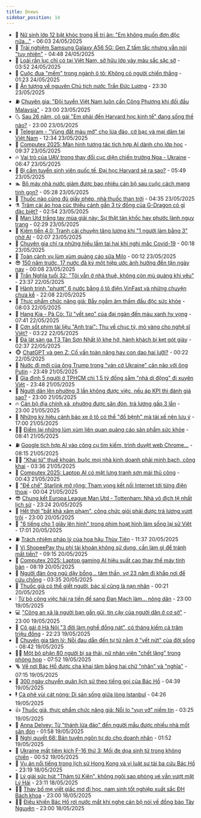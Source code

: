 ```yaml
---
title: Dnews
sidebar_position: 14
---
```


<!-- dantri-dnews:START -->
- 🤠 [Nữ sinh lớp 12 bật khóc trong lễ tri ân: &quot;Em không muốn đơn độc nữa...&quot;](https://dantri.com.vn/giao-duc/nu-sinh-lop-12-bat-khoc-trong-le-tri-an-em-khong-muon-don-doc-nua-20250524124649860.htm) - 06:03 24/05/2025
- 🌈 [Trải nghiệm Samsung Galaxy A56 5G: Gen Z tấm tắc nhưng vẫn nói &quot;tuy nhiên&quot;](https://dantri.com.vn/cong-nghe/trai-nghiem-samsung-galaxy-a56-5g-gen-z-tam-tac-nhung-van-noi-tuy-nhien-20250524112740310.htm) - 04:48 24/05/2025
- 🐎 [Loài rắn lục chỉ có tại Việt Nam, sở hữu lớp vảy màu sắc sặc sỡ](https://dantri.com.vn/khoa-hoc/loai-ran-luc-chi-co-tai-viet-nam-so-huu-lop-vay-mau-sac-sac-so-20250524042449135.htm) - 03:52 24/05/2025
- 👹 [Cuộc đua &quot;mềm&quot; trong ngành ô tô: Không có người chiến thắng](https://dantri.com.vn/o-to-xe-may/cuoc-dua-mem-trong-nganh-o-to-khong-co-nguoi-chien-thang-20250518222924344.htm) - 01:23 24/05/2025
- 🫶 [Ấn tượng về nguyên Chủ tịch nước Trần Đức Lương](https://dantri.com.vn/xa-hoi/an-tuong-ve-nguyen-chu-tich-nuoc-tran-duc-luong-20250523161900368.htm) - 23:30 23/05/2025
- ⛽️ [Chuyên gia: &quot;Đội tuyển Việt Nam luôn cần Công Phượng khi đối đầu Malaysia&quot;](https://dantri.com.vn/the-thao/chuyen-gia-doi-tuyen-viet-nam-luon-can-cong-phuong-khi-doi-dau-malaysia-20250523180815298.htm) - 23:00 23/05/2025
- 🌜 [Sau 26 năm, cô gái &quot;Em phải đến Harvard học kinh tế&quot; đang sống thế nào?](https://dantri.com.vn/giao-duc/sau-26-nam-co-gai-em-phai-den-harvard-hoc-kinh-te-dang-song-the-nao-20250522162420636.htm) - 23:00 23/05/2025
- 💪 [Telegram - &quot;Vùng đất màu mỡ&quot; cho lừa đảo, cờ bạc và mại dâm tại Việt Nam](https://dantri.com.vn/cong-nghe/telegram-vung-dat-mau-mo-cho-lua-dao-co-bac-va-mai-dam-tai-viet-nam-20250523155257808.htm) - 12:34 23/05/2025
- 🎊 [Computex 2025: Màn hình tương tác tích hợp AI dành cho lớp học](https://dantri.com.vn/cong-nghe/computex-2025-man-hinh-tuong-tac-tich-hop-ai-danh-cho-lop-hoc-20250523005307040.htm) - 09:37 23/05/2025
- 🔥 [Vai trò của UAV trong thay đổi cục diện chiến trường Nga - Ukraine](https://dantri.com.vn/the-gioi/vai-tro-cua-uav-trong-thay-doi-cuc-dien-chien-truong-nga-ukraine-20250522160033478.htm) - 06:47 23/05/2025
- 👀 [Bị cấm tuyển sinh viên quốc tế, Đại học Harvard sẽ ra sao?](https://dantri.com.vn/giao-duc/bi-cam-tuyen-sinh-vien-quoc-te-dai-hoc-harvard-se-ra-sao-20250523123122572.htm) - 05:49 23/05/2025
- 🏊 [Bộ máy nhà nước giảm được bao nhiêu cán bộ sau cuộc cách mạng tinh gọn?](https://dantri.com.vn/noi-vu/bo-may-nha-nuoc-giam-duoc-bao-nhieu-can-bo-sau-cuoc-cach-mang-tinh-gon-20250523113647564.htm) - 05:28 23/05/2025
- 🥸 [Thuốc nào cũng đủ giấy phép, nhà thuốc than trời](https://dantri.com.vn/suc-khoe/thuoc-nao-cung-du-giay-phep-nha-thuoc-than-troi-20250522190148939.htm) - 04:35 23/05/2025
- ⚗️ [Trâm cài áo hoa cúc thiếu cánh gần 3 tỷ đồng của G-Dragon có gì đặc biệt?](https://dantri.com.vn/giai-tri/tram-cai-ao-hoa-cuc-thieu-canh-gan-3-ty-dong-cua-g-dragon-co-gi-dac-biet-20250522142857189.htm) - 02:54 23/05/2025
- 🐲 [Man Utd trắng tay mùa giải này: Sự thật tàn khốc hay phước lành ngụy trang](https://dantri.com.vn/the-thao/man-utd-trang-tay-mua-giai-nay-su-that-tan-khoc-hay-phuoc-lanh-nguy-trang-20250523015200601.htm) - 02:29 23/05/2025
- 🌁 [Kiếm tiền 4.0: Tranh cãi chuyện tăng lương khi &quot;1 người làm bằng 3&quot; nhờ AI](https://dantri.com.vn/cong-nghe/kiem-tien-40-tranh-cai-chuyen-tang-luong-khi-1-nguoi-lam-bang-3-nho-ai-20250521005533813.htm) - 02:07 23/05/2025
- 🧐 [Chuyên gia chỉ ra những hiểu lầm tai hại khi nghi mắc Covid-19](https://dantri.com.vn/suc-khoe/chuyen-gia-chi-ra-nhung-hieu-lam-tai-hai-khi-nghi-mac-covid-19-20250523021453703.htm) - 00:18 23/05/2025
- 👹 [Toàn cảnh vụ lùm xùm quảng cáo sữa Milo](https://dantri.com.vn/suc-khoe/toan-canh-vu-lum-xum-quang-cao-sua-milo-20250522122318340.htm) - 00:12 23/05/2025
- 😎 [150 năm trước, 17 nước đã ký một hiệp ước ảnh hưởng đến tận ngày nay](https://dantri.com.vn/khoa-hoc/150-nam-truoc-17-nuoc-da-ky-mot-hiep-uoc-anh-huong-den-tan-ngay-nay-20250523002632651.htm) - 00:08 23/05/2025
- 🤭 [Trần Nghĩa tuổi 32: &quot;Tôi vẫn ở nhà thuê, không còn mù quáng khi yêu&quot;](https://dantri.com.vn/giai-tri/tran-nghia-tuoi-32-toi-van-o-nha-thue-khong-con-mu-quang-khi-yeu-20250522210711314.htm) - 23:37 22/05/2025
- 🦣 [Hành trình &quot;phượt&quot; 6 nước bằng ô tô điện VinFast và những chuyện chưa kể](https://dantri.com.vn/o-to-xe-may/hanh-trinh-phuot-6-nuoc-bang-o-to-dien-vinfast-va-nhung-chuyen-chua-ke-20250522142403678.htm) - 22:08 22/05/2025
- 🙉 [Thực phẩm chức năng giả: Bẫy ngầm âm thầm đầu độc sức khỏe](https://dantri.com.vn/suc-khoe/thuc-pham-chuc-nang-gia-bay-ngam-am-tham-dau-doc-suc-khoe-20250522081801532.htm) - 08:03 22/05/2025
- 🗽 [Hang Kia - Pà Cò: Từ &quot;vết sẹo&quot; của đại ngàn đến màu xanh hy vọng](https://dantri.com.vn/khoa-hoc/hang-kia-pa-co-tu-vet-seo-cua-dai-ngan-den-mau-xanh-hy-vong-20250521014045760.htm) - 07:41 22/05/2025
- 🐻 [Cơn sốt phim tài liệu &quot;Anh trai&quot;: Thu về chục tỷ, mỏ vàng cho nghệ sĩ Việt?](https://dantri.com.vn/giai-tri/con-sot-phim-tai-lieu-anh-trai-thu-ve-chuc-ty-mo-vang-cho-nghe-si-viet-20250522072853590.htm) - 03:22 22/05/2025
- 🫣 [Đá lát sàn ga T3 Tân Sơn Nhất lộ khe hở, hành khách bị kẹt gót giày](https://dantri.com.vn/xa-hoi/da-lat-san-ga-t3-tan-son-nhat-lo-khe-ho-hanh-khach-bi-ket-got-giay-20250521233224601.htm) - 02:37 22/05/2025
- 🐵 [ChatGPT và gen Z: Cố vấn toàn năng hay con dao hai lưỡi?](https://dantri.com.vn/kinh-doanh/chatgpt-va-gen-z-co-van-toan-nang-hay-con-dao-hai-luoi-20250515110913708.htm) - 00:22 22/05/2025
- 🥷 [Nước đi mới của ông Trump trong &quot;ván cờ Ukraine&quot; cân não với ông Putin](https://dantri.com.vn/the-gioi/nuoc-di-moi-cua-ong-trump-trong-van-co-ukraine-can-nao-voi-ong-putin-20250521165516608.htm) - 23:49 21/05/2025
- 🐻 [Gia đình 5 người ở TPHCM chi 1,5 tỷ đồng sắm &quot;nhà di động&quot; đi xuyên Việt](https://dantri.com.vn/du-lich/gia-dinh-5-nguoi-o-tphcm-chi-15-ty-dong-sam-nha-di-dong-di-xuyen-viet-20250520152230392.htm) - 23:48 21/05/2025
- 🥸 [Người dân lên phường 3 lần không được việc, nếu áp KPI thì đánh giá sao?](https://dantri.com.vn/noi-vu/nguoi-dan-len-phuong-3-lan-khong-duoc-viec-neu-ap-kpi-thi-danh-gia-sao-20250521174724788.htm) - 23:00 21/05/2025
- 🔥 [Cán bộ địa chính xã, phường được săn đón, trả lương gấp 3 lần](https://dantri.com.vn/lao-dong-viec-lam/can-bo-dia-chinh-xa-phuong-duoc-san-don-tra-luong-gap-3-lan-20250519125634617.htm) - 23:00 21/05/2025
- 🥰 [Những ký hiệu cảnh báo xe ô tô có thể &quot;đổ bệnh&quot; mà tài xế nên lưu ý](https://dantri.com.vn/o-to-xe-may/nhung-ky-hieu-canh-bao-xe-o-to-co-the-do-benh-ma-tai-xe-nen-luu-y-20250521231045718.htm) - 17:00 21/05/2025
- 👨‍🏫 [Điểm lại những lùm xùm liên quan quảng cáo sản phẩm sức khỏe](https://dantri.com.vn/suc-khoe/diem-lai-nhung-lum-xum-lien-quan-quang-cao-san-pham-suc-khoe-20250520234642635.htm) - 08:41 21/05/2025
- ⛽️ [Google tích hợp AI vào công cụ tìm kiếm, trình duyệt web Chrome…](https://dantri.com.vn/cong-nghe/google-tich-hop-ai-vao-cong-cu-tim-kiem-trinh-duyet-web-chrome-20250521120704482.htm) - 08:15 21/05/2025
- 🧑‍💻 [&quot;Khai tử&quot; thuế khoán, buộc mọi nhà kinh doanh phải minh bạch, công khai](https://dantri.com.vn/kinh-doanh/khai-tu-thue-khoan-buoc-moi-nha-kinh-doanh-phai-minh-bach-cong-khai-20250521010959224.htm) - 03:36 21/05/2025
- 💪 [Computex 2025: Laptop AI có mặt lưng tranh sơn mài thủ công](https://dantri.com.vn/cong-nghe/computex-2025-laptop-ai-co-mat-lung-tranh-son-mai-thu-cong-20250520222028052.htm) - 00:43 21/05/2025
- 🔭 [&quot;Đế chế&quot; Starlink mở rộng: Tham vọng kết nối Internet tới từng điện thoại](https://dantri.com.vn/cong-nghe/de-che-starlink-mo-rong-tham-vong-ket-noi-internet-toi-tung-dien-thoai-20250520233606264.htm) - 00:04 21/05/2025
- 😎 [Chung kết Europa League Man Utd - Tottenham: Nhà vô địch tệ nhất lịch sử](https://dantri.com.vn/the-thao/chung-ket-europa-league-man-utd-tottenham-nha-vo-dich-te-nhat-lich-su-20250521013151043.htm) - 23:24 20/05/2025
- 🦩 [Hết thời &quot;bất khả xâm phạm&quot;, công chức giỏi phải được trả lương vượt trội](https://dantri.com.vn/noi-vu/het-thoi-bat-kha-xam-pham-cong-chuc-gioi-phai-duoc-tra-luong-vuot-troi-20250520112941890.htm) - 23:00 20/05/2025
- 🐻 [&quot;6 tiếng cho 1 giây lên hình&quot; trong phim hoạt hình làm sống lại sử Việt](https://dantri.com.vn/cong-nghe/6-tieng-cho-1-giay-len-hinh-trong-phim-hoat-hinh-lam-song-lai-su-viet-20250520122349157.htm) - 17:01 20/05/2025
- ⛽️ [Trách nhiệm pháp lý của hoa hậu Thùy Tiên](https://dantri.com.vn/ban-doc/trach-nhiem-phap-ly-cua-hoa-hau-thuy-tien-20250520155230831.htm) - 11:37 20/05/2025
- 📝 [Ví ShopeePay thu phí tài khoản không sử dụng, cần làm gì để tránh mất tiền?](https://dantri.com.vn/cong-nghe/vi-shopeepay-thu-phi-tai-khoan-khong-su-dung-can-lam-gi-de-tranh-mat-tien-20250520160438245.htm) - 09:15 20/05/2025
- 💯 [Computex 2025: Laptop gaming AI hiệu suất cao thay thế máy tính bàn](https://dantri.com.vn/cong-nghe/computex-2025-laptop-gaming-ai-hieu-suat-cao-thay-the-may-tinh-ban-20250520150745593.htm) - 08:19 20/05/2025
- 🤠 [Người đàn ông ngủ dậy bỗng... tâm thần, vợ 23 năm đi khắp nơi để cứu chồng](https://dantri.com.vn/suc-khoe/nguoi-dan-ong-ngu-day-bong-tam-than-vo-23-nam-di-khap-noi-de-cuu-chong-20250519144245655.htm) - 03:35 20/05/2025
- 🧐 [Thuốc giả có thể giết người, bác sĩ cũng là nạn nhân](https://dantri.com.vn/suc-khoe/thuoc-gia-co-the-giet-nguoi-bac-si-cung-la-nan-nhan-20250519113123013.htm) - 00:21 20/05/2025
- 🕯 [Từ bỏ công việc hái ra tiền để sang Đan Mạch làm… nông dân](https://dantri.com.vn/lao-dong-viec-lam/tu-bo-cong-viec-hai-ra-tien-de-sang-dan-mach-lam-nong-dan-20250519121435593.htm) - 23:00 19/05/2025
- 💻 [&quot;Công an xã là người bạn gần gũi, tin cậy của người dân ở cơ sở&quot;](https://dantri.com.vn/xa-hoi/cong-an-xa-la-nguoi-ban-gan-gui-tin-cay-cua-nguoi-dan-o-co-so-20250519115006631.htm) - 23:00 19/05/2025
- 🌋 [Cô gái ở Hà Nội &quot;3 đời làm nghề đồng nát&quot;, có tháng kiếm cả trăm triệu đồng](https://dantri.com.vn/doi-song/co-gai-o-ha-noi-3-doi-lam-nghe-dong-nat-co-thang-kiem-ca-tram-trieu-dong-20250508171902675.htm) - 22:23 19/05/2025
- 🤖 [Chuyên gia tâm lý: Nỗi đau dẫn đến tự tử nằm ở &quot;vết nứt&quot; của đời sống](https://dantri.com.vn/suc-khoe/chuyen-gia-tam-ly-noi-dau-dan-den-tu-tu-nam-o-vet-nut-cua-doi-song-20250518094909589.htm) - 08:42 19/05/2025
- 🧑‍💻 [Một bộ phận 80 người bị sa thải, nữ nhân viên &quot;chết lặng&quot; trong phòng họp](https://dantri.com.vn/lao-dong-viec-lam/mot-bo-phan-80-nguoi-bi-sa-thai-nu-nhan-vien-chet-lang-trong-phong-hop-20250519135726423.htm) - 07:52 19/05/2025
- 🪜 [Về nơi Bác Hồ được cha khai tâm bằng hai chữ &quot;nhân&quot; và &quot;nghĩa&quot;](https://dantri.com.vn/xa-hoi/ve-noi-bac-ho-duoc-cha-khai-tam-bang-hai-chu-nhan-va-nghia-20250519110037578.htm) - 07:15 19/05/2025
- 🚀 [300 ngày chuyển quân lịch sử theo tiếng gọi của Bác Hồ](https://dantri.com.vn/xa-hoi/300-ngay-chuyen-quan-lich-su-theo-tieng-goi-cua-bac-ho-20250519061559461.htm) - 04:39 19/05/2025
- 🕴 [Cà phê vùi cát nóng: Di sản sống giữa lòng Istanbul](https://dantri.com.vn/khoa-hoc/ca-phe-vui-cat-nong-di-san-song-giua-long-istanbul-20250519112523850.htm) - 04:26 19/05/2025
- 👍 [Thuốc giả, thực phẩm chức năng giả: Nỗi lo &quot;vụn vỡ&quot; niềm tin](https://dantri.com.vn/suc-khoe/thuoc-gia-thuc-pham-chuc-nang-gia-noi-lo-vun-vo-niem-tin-20250517113835760.htm) - 03:25 19/05/2025
- 🥳 [Anna Delvey: Từ &quot;thánh lừa đảo&quot; đến người mẫu được nhiều nhà mốt săn đón](https://dantri.com.vn/giai-tri/anna-delvey-tu-thanh-lua-dao-den-nguoi-mau-duoc-nhieu-nha-mot-san-don-20250505120721707.htm) - 01:58 19/05/2025
- 🥳 [Nghị quyết 68: Bản tuyên ngôn tự do cho doanh nhân](https://dantri.com.vn/kinh-doanh/nghi-quyet-68-ban-tuyen-ngon-tu-do-cho-doanh-nhan-20250516120855149.htm) - 01:52 19/05/2025
- 🦩 [Ukraine mất tiêm kích F-16 thứ 3: Mối đe dọa sinh tử trong không chiến](https://dantri.com.vn/the-gioi/ukraine-mat-tiem-kich-f-16-thu-3-moi-de-doa-sinh-tu-trong-khong-chien-20250517115704228.htm) - 00:52 19/05/2025
- 🗽 [Vụ án nổi tiếng trong lịch sử Hong Kong và vị luật sư tài ba cứu Bác Hồ](https://dantri.com.vn/doi-song/vu-an-noi-tieng-trong-lich-su-hong-kong-va-vi-luat-su-tai-ba-cuu-bac-ho-20250518205856817.htm) - 23:19 18/05/2025
- 🤖 [Lý giải sức hút &quot;Thám tử Kiên&quot;, không ngôi sao phòng vé vẫn vượt mặt Lý Hải](https://dantri.com.vn/giai-tri/ly-giai-suc-hut-tham-tu-kien-khong-ngoi-sao-phong-ve-van-vuot-mat-ly-hai-20250518162919530.htm) - 23:11 18/05/2025
- 🧑‍🏫 [Thay bố mẹ viết giấc mơ đi học, nam sinh tốt nghiệp xuất sắc ĐH Bách khoa](https://dantri.com.vn/giao-duc/thay-bo-me-viet-giac-mo-di-hoc-nam-sinh-tot-nghiep-xuat-sac-dh-bach-khoa-20250518203634615.htm) - 23:00 18/05/2025
- 👨‍🏫 [Điều khiến Bác Hồ rơi nước mắt khi nghe cán bộ nói về đồng bào Tây Nguyên](https://dantri.com.vn/xa-hoi/dieu-khien-bac-ho-roi-nuoc-mat-khi-nghe-can-bo-noi-ve-dong-bao-tay-nguyen-20250517165244348.htm) - 23:00 18/05/2025<!-- dantri-dnews:END -->
